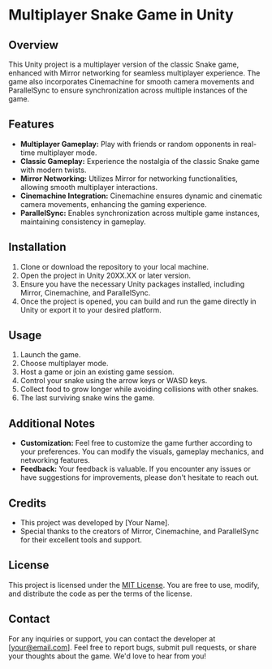 # Multiplayer Snake Game in Unity

## Overview

This Unity project is a multiplayer version of the classic Snake game, enhanced with Mirror networking for seamless multiplayer experience. The game also incorporates Cinemachine for smooth camera movements and ParallelSync to ensure synchronization across multiple instances of the game.

## Features

- **Multiplayer Gameplay:** Play with friends or random opponents in real-time multiplayer mode.
- **Classic Gameplay:** Experience the nostalgia of the classic Snake game with modern twists.
- **Mirror Networking:** Utilizes Mirror for networking functionalities, allowing smooth multiplayer interactions.
- **Cinemachine Integration:** Cinemachine ensures dynamic and cinematic camera movements, enhancing the gaming experience.
- **ParallelSync:** Enables synchronization across multiple game instances, maintaining consistency in gameplay.

## Installation

1. Clone or download the repository to your local machine.
2. Open the project in Unity 20XX.XX or later version.
3. Ensure you have the necessary Unity packages installed, including Mirror, Cinemachine, and ParallelSync.
4. Once the project is opened, you can build and run the game directly in Unity or export it to your desired platform.

## Usage

1. Launch the game.
2. Choose multiplayer mode.
3. Host a game or join an existing game session.
4. Control your snake using the arrow keys or WASD keys.
5. Collect food to grow longer while avoiding collisions with other snakes.
6. The last surviving snake wins the game.

## Additional Notes

- **Customization:** Feel free to customize the game further according to your preferences. You can modify the visuals, gameplay mechanics, and networking features.
- **Feedback:** Your feedback is valuable. If you encounter any issues or have suggestions for improvements, please don't hesitate to reach out.

## Credits

- This project was developed by [Your Name].
- Special thanks to the creators of Mirror, Cinemachine, and ParallelSync for their excellent tools and support.

## License

This project is licensed under the [MIT License](LICENSE). You are free to use, modify, and distribute the code as per the terms of the license.

## Contact

For any inquiries or support, you can contact the developer at [your@email.com]. Feel free to report bugs, submit pull requests, or share your thoughts about the game. We'd love to hear from you!
